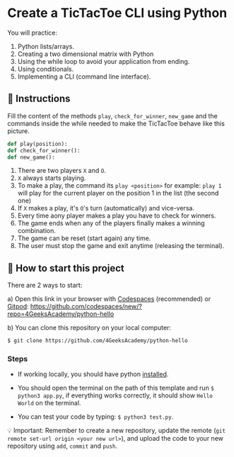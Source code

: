 <!--hide-->
# Create a TicTacToe CLI using Python
<!--endhide-->

You will practice:
1. Python lists/arrays.
2. Creating a two dimensional matrix with Python
3. Using the while loop to avoid your application from ending.
4. Using conditionals.
5. Implementing a CLI (command line interface).

## 📝 Instructions

Fill the content of the methods `play`, `check_for_winner`, `new_game` and the commands inside the while needed to make the TicTacToe behave like this picture.

```python
def play(position):
def check_for_winner():
def new_game():
```

1. There are two players `X` and `O`.
2. `X` always starts playing.
3. To make a play, the command its `play <position>` for example: `play 1` will play for the current player on the position 1 in the list (the second one)
4. If `X` makes a play, it's `O`'s turn (automatically) and vice-versa.
4. Every time aony player makes a play you have to check for winners.
5. The game ends when any of the players finally makes a winning combination.
6. The game can be reset (start again) any time.
7. The user must stop the game and exit anytime (releasing the terminal).

<onlyfor saas="false" withBanner="false">
  
## 🌱 How to start this project

There are 2 ways to start: 

a) Open this link in your browser with [Codespaces](https://4geeks.com/lesson/what-is-github-codespaces) (recommended) or [Gitpod](https://4geeks.com/lesson/how-to-use-gitpod): https://github.com/codespaces/new/?repo=4GeeksAcademy/python-hello

b) You can clone this repository on your local computer:

```bash
$ git clone https://github.com/4GeeksAcademy/python-hello
```

### Steps

- If working locally, you should have python [installed](https://4geeks.com/how-to/how-to-install-python).

- You should open the terminal on the path of this template and run `$ python3 app.py`, if everything works correctly, it should show `Hello World` on the terminal.

- You can test your code by typing: `$ python3 test.py`.

💡 Important: Remember to create a new repository, update the remote (`git remote set-url origin <your new url>`), and upload the code to your new repository using `add`, `commit` and `push`.

</onlyfor>
